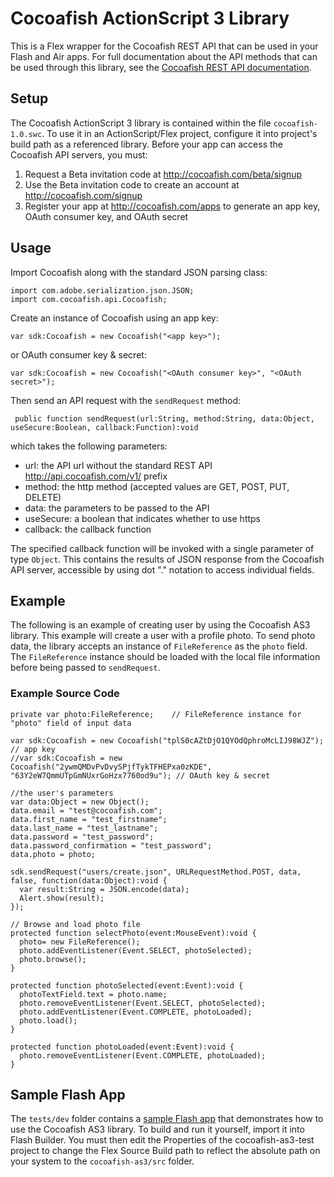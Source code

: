 # Cocoafish ActionScript 3 Library

This is a Flex wrapper for the Cocoafish REST API that can be used in your Flash and Air apps. For full documentation about the API methods that can be used through this library, see the [Cocoafish REST API documentation](http://cocoafish.com/docs/rest).

## Setup

The Cocoafish ActionScript 3 library is contained within the file `cocoafish-1.0.swc`. To use it in an ActionScript/Flex project, configure it into project's build path as a referenced library. Before your app can access the Cocoafish API servers, you must:

1. Request a Beta invitation code at http://cocoafish.com/beta/signup
2. Use the Beta invitation code to create an account at http://cocoafish.com/signup
3. Register your app at http://cocoafish.com/apps to generate an app key, OAuth consumer key, and OAuth secret

## Usage

Import Cocoafish along with the standard JSON parsing class:

    import com.adobe.serialization.json.JSON;
    import com.cocoafish.api.Cocoafish;

Create an instance of Cocoafish using an app key:

    var sdk:Cocoafish = new Cocoafish("<app key>");

or OAuth consumer key & secret:
    
    var sdk:Cocoafish = new Cocoafish("<OAuth consumer key>", "<OAuth secret>");

Then send an API request with the `sendRequest` method:

     public function sendRequest(url:String, method:String, data:Object, useSecure:Boolean, callback:Function):void

which takes the following parameters:  

* url: the API url without the standard REST API http://api.cocoafish.com/v1/ prefix  
* method: the http method (accepted values are GET, POST, PUT, DELETE)  
* data: the parameters to be passed to the API  
* useSecure: a boolean that indicates whether to use https  
* callback: the callback function

The specified callback function will be invoked with a single parameter of type `Object`. This contains the results of JSON response from the Cocoafish API server, accessible by using dot "." notation to access individual fields.

## Example

The following is an example of creating user by using the Cocoafish AS3 library. This example will create a user with a profile photo. To send photo data, the library accepts an instance of `FileReference` as the `photo` field. The `FileReference` instance should be loaded with the local file information before being passed to `sendRequest`.

### Example Source Code

    private var photo:FileReference;	// FileReference instance for "photo" field of input data
    
    var sdk:Cocoafish = new Cocoafish("tplS0cAZtDjO1QYOdQphroMcLIJ98WJZ"); // app key
    //var sdk:Cocoafish = new Cocoafish("2ywmQMDvPvDvySPjfTykTFHEPxa0zKDE", "63Y2eW7QmmUTpGmNUxrGoHzx7760od9u"); // OAuth key & secret
	
    //the user's parameters
    var data:Object = new Object();
    data.email = "test@cocoafish.com";
    data.first_name = "test_firstname";
    data.last_name = "test_lastname";
    data.password = "test_password";
    data.password_confirmation = "test_password";
    data.photo = photo;
				
    sdk.sendRequest("users/create.json", URLRequestMethod.POST, data, false, function(data:Object):void {
      var result:String = JSON.encode(data);
      Alert.show(result);
    });
	
    // Browse and load photo file
    protected function selectPhoto(event:MouseEvent):void {
      photo= new FileReference();
      photo.addEventListener(Event.SELECT, photoSelected);
      photo.browse();
    }
			
    protected function photoSelected(event:Event):void {
      photoTextField.text = photo.name;
      photo.removeEventListener(Event.SELECT, photoSelected);
      photo.addEventListener(Event.COMPLETE, photoLoaded);
      photo.load();
    }
			
    protected function photoLoaded(event:Event):void {
      photo.removeEventListener(Event.COMPLETE, photoLoaded);
    }
    
## Sample Flash App

The `tests/dev` folder contains a [sample Flash app](https://github.com/cocoafish/cocoafish-as3/tree/master/tests/dev) that demonstrates how to use the Cocoafish AS3 library. To build and run it yourself, import it into Flash Builder. You must then edit the Properties of the cocoafish-as3-test project to change the Flex Source Build path to reflect the absolute path on your system to the `cocoafish-as3/src` folder.
